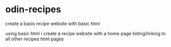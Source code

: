 # odin-recipes
create a basis recipe website with basic html 

using basic html i create a recipe website with a home page listing/linking to all other recipes html pages